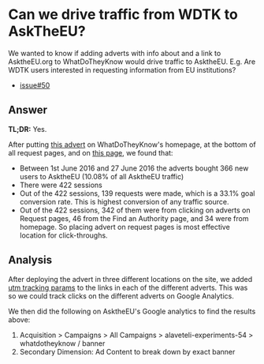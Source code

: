 # Can we drive traffic from WDTK to AskTheEU?

We wanted to know if adding adverts with info about and a link to AsktheEU.org to WhatDoTheyKnow would drive traffic to AsktheEU. E.g. Are WDTK users interested in requesting information from EU institutions?

- [issue#50](https://github.com/mysociety/alaveteli-experiments/issues/50)

## Answer

**TL;DR:** Yes.

After putting [this advert](https://cloud.githubusercontent.com/assets/739624/15118227/319e97ec-1603-11e6-9c11-56c3bcad423d.png) on WhatDoTheyKnow's homepage, at the bottom of all request pages, and on [this page](https://www.whatdotheyknow.com/select_authority), we found that:

- Between 1st June 2016 and 27 June 2016 the adverts bought 366 new users to AsktheEU (10.08% of all AsktheEU traffic)
- There were 422 sessions
- Out of the 422 sessions, 139 requests were made, which is a 33.1% goal conversion rate. This is highest conversion of any traffic source.   
- Out of the 422 sessions, 342 of them were from clicking on adverts on Request pages, 46 from the Find an Authority page, and 34 were from homepage. So placing advert on request pages is most effective location for click-throughs.

## Analysis

After deploying the advert in three different locations on the site, we added [utm tracking params](https://github.com/mysociety/whatdotheyknow-theme/pull/317) to the links in each of the different adverts. This was so we could track clicks on the different adverts on Google Analytics.

We then did the following on AsktheEU's Google analytics to find the results above: 

1. Acquisition > Campaigns > All Campaigns > alaveteli-experiments-54 > whatdotheyknow / banner
2. Secondary Dimension: Ad Content to break down by exact banner




